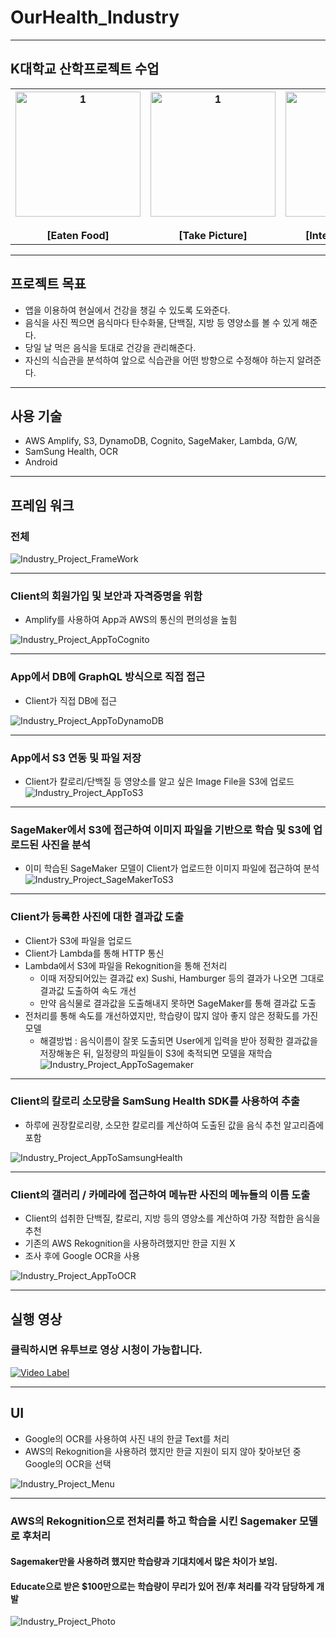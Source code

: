 # OurHealth_Industry

- - -

## K대학교 산학프로젝트 수업

<table>
   <tr>
     <th align="center">
       <img width="200" alt="1" src="https://user-images.githubusercontent.com/11826495/79061403-f42c3f80-7cca-11ea-901c-ccd0b3c338eb.gif"/>
       <br><br>[Eaten Food]
     </th>
     <th align="center">
       <img width="200" alt="1" src="https://user-images.githubusercontent.com/11826495/79061528-15416000-7ccc-11ea-8e20-e0e40e148bbc.gif"/>
       <br><br>[Take Picture] 
    </th>
     <th align="center">
      <img width="200" alt="1" src="https://user-images.githubusercontent.com/11826495/79061554-533e8400-7ccc-11ea-989b-82dc1a28d039.gif"/>
       <br><br>[InterpretPicture]
    </th>
     <th align="center">
      <img width="200" alt="1" src="https://user-images.githubusercontent.com/11826495/79061698-b2e95f00-7ccd-11ea-8b24-b0b4d281bf4c.gif"/>
       <br><br>[Parse MenuText]
    </th>
  </tr>
</table>

- - -

## 프로젝트 목표

* 앱을 이용하여 현실에서 건강을 챙길 수 있도록 도와준다.
* 음식을 사진 찍으면 음식마다 탄수화물, 단백질, 지방 등 영양소를 볼 수 있게 해준다.
* 당일 날 먹은 음식을 토대로 건강을 관리해준다.
* 자신의 식습관을 분석하여 앞으로 식습관을 어떤 방향으로 수정해야 하는지 알려준다.

- - -

## 사용 기술

* AWS Amplify, S3, DynamoDB, Cognito, SageMaker, Lambda, G/W, 
* SamSung Health, OCR
* Android

- - -

## 프레임 워크

### 전체
![Industry_Project_FrameWork](https://github.com/kor-Randy/OurHealth_Industry/blob/master/Img/Industry_Project_FrameWork.PNG)

- - -

### Client의 회원가입 및 보안과 자격증명을 위함

 * Amplify를 사용하여 App과 AWS의 통신의 편의성을 높힘

![Industry_Project_AppToCognito](https://github.com/kor-Randy/OurHealth_Industry/blob/master/Img/Industry_Project_AppToCognito.PNG)

- - -

### App에서 DB에 GraphQL 방식으로 직접 접근

* Client가 직접 DB에 접근

![Industry_Project_AppToDynamoDB](https://github.com/kor-Randy/OurHealth_Industry/blob/master/Img/Industry_Project_AppToDynamoDB.PNG)

- - -

### App에서 S3 연동 및 파일 저장

* Client가 칼로리/단백질 등 영양소를 알고 싶은 Image File을 S3에 업로드  
![Industry_Project_AppToS3](https://github.com/kor-Randy/OurHealth_Industry/blob/master/Img/Industry_Project_AppToS3.PNG)

- - -

### SageMaker에서 S3에 접근하여 이미지 파일을 기반으로 학습 및 S3에 업로드된 사진을 분석

* 이미 학습된 SageMaker 모델이 Client가 업로드한 이미지 파일에 접근하여 분석  
![Industry_Project_SageMakerToS3](https://github.com/kor-Randy/OurHealth_Industry/blob/master/Img/Industry_Project_SageMakerToS3.PNG)

- - -

### Client가 등록한 사진에 대한 결과값 도출

* Client가 S3에 파일을 업로드
* Client가 Lambda를 통해 HTTP 통신
* Lambda에서 S3에 파일을 Rekognition을 통해 전처리
  * 이때 저장되어있는 결과값 ex) Sushi, Hamburger 등의 결과가 나오면 그대로 결과값 도출하여 속도 개선
  * 만약 음식물로 결과값을 도출해내지 못하면 SageMaker를 통해 결과값 도출
* 전처리를 통해 속도를 개선하였지만, 학습량이 많지 않아 좋지 않은 정확도를 가진 모델
  * 해결방법 : 음식이름이 잘못 도출되면 User에게 입력을 받아 정확한 결과값을 저장해놓은 뒤, 일정량의 파일들이 S3에 축적되면 모델을 재학습
![Industry_Project_AppToSagemaker](https://github.com/kor-Randy/OurHealth_Industry/blob/master/Img/Industry_Project_AppToSagemaker.PNG)


- - -


### Client의 칼로리 소모량을 SamSung Health SDK를 사용하여 추출

* 하루에 권장칼로리량, 소모한 칼로리를 계산하여 도출된 값을 음식 추천 알고리즘에 포함

![Industry_Project_AppToSamsungHealth](https://github.com/kor-Randy/OurHealth_Industry/blob/master/Img/Industry_Project_AppToSamsungHealth.PNG)

- - -

### Client의 갤러리 / 카메라에 접근하여 메뉴판 사진의 메뉴들의 이름 도출

* Client의 섭취한 단백질, 칼로리, 지방 등의 영양소를 계산하여 가장 적합한 음식을 추천
* 기존의 AWS Rekognition을 사용하려했지만 한글 지원 X
 * 조사 후에 Google OCR을 사용


![Industry_Project_AppToOCR](https://github.com/kor-Randy/OurHealth_Industry/blob/master/Img/Industry_Project_AppToOCR.PNG)

- - -

## 실행 영상

### 클릭하시면 유투브로 영상 시청이 가능합니다.

[![Video Label](http://img.youtube.com/vi/GxYhWtoAvMI/0.jpg)](https://youtu.be/GxYhWtoAvMI?t=0s)

- - - 

## UI

* Google의 OCR를 사용하여 사진 내의 한글 Text를 처리
* AWS의 Rekognition을 사용하려 했지만 한글 지원이 되지 않아 찾아보던 중 Google의 OCR을 선택

![Industry_Project_Menu](https://github.com/kor-Randy/OurHealth_Industry/blob/master/Img/Industry_Project_Menu.PNG)

- - -

### AWS의 Rekognition으로 전처리를 하고 학습을 시킨 Sagemaker 모델로 후처리
#### Sagemaker만을 사용하려 했지만 학습량과 기대치에서 많은 차이가 보임.
#### Educate으로 받은 $100만으로는 학습량이 무리가 있어 전/후 처리를 각각 담당하게 개발

![Industry_Project_Photo](https://github.com/kor-Randy/OurHealth_Industry/blob/master/Img/Industry_Project_Photo.PNG)
